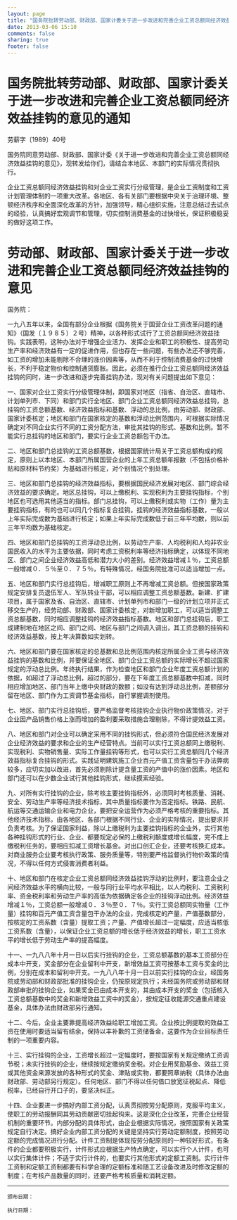 ```yaml
---
layout: page
title: "国务院批转劳动部、财政部、国家计委关于进一步改进和完善企业工资总额同经济效益挂钩的意见的通知"
date: 2013-03-06 15:10
comments: false
sharing: true
footer: false
---
```


# 国务院批转劳动部、财政部、国家计委关于进一步改进和完善企业工资总额同经济效益挂钩的意见的通知

劳薪字〔1989〕40号

国务院同意劳动部、财政部、国家计委《关于进一步改进和完善企业工资总额同经济效益挂钩的意见》，现转发给你们，请结合本地区、本部门的实际情况贯彻执行。 

企业工资总额同经济效益挂钩和对企业工资实行分级管理，是企业工资制度和工资计划管理体制的一项重大改革。各地区、各有关部门要根据中央关于治理环境、整顿经济秩序和全面深化改革的方针，加强领导，精心组织实施，注意总结过去试点的经验，认真搞好宏观调节和管理，切实控制消费基金的过快增长，保证积极稳妥的做好这项工作。

# 劳动部、财政部、国家计委关于进一步改进和完善企业工资总额同经济效益挂钩的意见 

国务院： 

一九八五年以来，全国有部分企业根据《国务院关于国营企业工资改革问题的通知》（国发〔１９８５〕２号）精神，以各种形式试行了工资总额同经济效益挂钩。实践表明，这种办法对于增强企业活力、发挥企业和职工的积极性、提高劳动生产率和经济效益有一定的促进作用，但也存在一些问题，有些办法还不够完善，如工资的增加未能剔除不合理的涨价因素等，从而不利于控制消费基金的过快增长，不利于稳定物价和控制通货膨胀。因此，必须在推行企业工资总额同经济效益挂钩的同时，进一步改进和逐步完善挂钩办法，现对有关问题提出如下意见： 

一、国家对企业工资实行分级管理体制，即国家对地区（指省、自治区、直辖市、计划单列市、下同）和部门实行全地区、部门企业工资总额同经济效益总挂钩，总挂钩的工资总额基数、经济效益指标和基数、浮动的总比例，由劳动部、财政部、国家计委核定；地区和部门在国家核定的基数和浮动比例范围内，可根据实际情况确定对不同企业实行不同的工资分配方法，审批其挂钩的形式、基数和比例。暂不能实行总挂钩的地区和部门，要实行企业工资总额包干办法。 

二、地区和部门总挂钩的工资总额基数，根据国家统计局关于工资总额构成的规定，原则上以本地区、本部门所属国营企业的上年工资总额年报数（不包括价格补贴和原材料节约奖）为基础进行核定，对个别情况个别处理。 

三、地区和部门总挂钩的经济效益指标，要根据国民经济发展对地区、部门综合经济效益的要求确定。地区总挂钩，可以上缴税利、实现税利为主要挂钩指标，个别地区也可选用其他适当的指标。部门总挂钩，可以上缴税利或实物（工作）量为主要挂钩指标，有的也可以同几个指标复合挂钩。挂钩的经济效益指标基数，一般以上年实际完成数为基础进行核定；如果上年实际完成数低于前三年平均数，则以前三年平均数为基础核定。 

四、地区和部门总挂钩的工资浮动总比例，以劳动生产率、人均税利和人均非农业国民收入的水平为主要依据，同时考虑工资税利率等经济指标确定，以体现不同地区、部门之间企业经济效益高低和潜力大小的差别。经济效益增减１％，工资总额一般增减０．５％至０．７５％，有特殊情况，经国务院批准可以适当增加一点。 

五、地区和部门实行总挂钩后，增减职工原则上不再增减工资总额。但按国家政策规定安排复员退伍军人、军队转业干部，可以相应调整工资总额基数。新建、扩建项目，属于国家及省、自治区、直辖市、计划单列市和部门一级的计划立项并正式移交生产的，经劳动部、财政部、国家计委核定，对新增加职工，可以适当调整工资总额基数，同时相应调整挂钩的经济效益指标基数。地区和部门总挂钩后，职工成建制地在地区之间、部门之间、地区与部门之间调入调出，其工资总额的挂钩和经济效益基数，按上年决算数如实划转。 

六、地区和部门要在国家核定的总基数和总比例范围内核定所属企业工资与经济效益挂钩的基数和比例，并要保证全地区、部门企业工资总额的实际增长不超过国家规定的浮动总比例。年终执行结果，作为检查地区和部门企业年度工资总额计划的依据，如超过了浮动总比例，超过的部分，要在下年度工资总额基数中扣减，同时相应增加地区、部门当年上缴中央财政的数额；如没有达到浮动总比例，差额部分留在地区、部门作为工资调节基金指标，自行掌握调剂使用。 

七、地区、部门实行总挂钩后，要严格监督考核挂钩企业执行物价政策情况，对于企业因产品销售价格上涨而增加的盈利要采取措施合理剔除，不得计提效益工资。 

八、地区和部门对企业可以确定采用不同的挂钩形式，但必须符合国民经济发展对企业经济效益的要求和企业的生产经营特点。当前可以实行工资总额同上缴税利、实现税利、实物销售量、实际工作量挂钩等形式，也可以实行工资总额同几个经济效益指标复合挂钩的形式。实践证明建筑施工企业百元产值工资含量包干办法弊病较多，应切实加以改进，首先必须剔除计提含量工资的产值中的涨价因素。地区和部门还可以在少数企业试行其他挂钩形式，继续摸索经验。 

九、对所有实行挂钩的企业，除考核主要挂钩指标外，必须同时考核质量、消耗、安全、劳动生产率等经济技术指标，其中质量指标要作为否定指标。铁路、民航、航运等交通运输企业和电力企业，要把安全运营作为必须严格考核的重要指标。其他经济技术指标，由各地区、各部门根据不同行业、企业的实际情况，提出要求并负责考核。为了保证国家利益，除以上缴税利为主要挂钩指标的企业外，实行其他各种挂钩形式的行业、企业、都要规定必保的上缴税利额度或增长幅度，完不成上缴税利任务的，要相应扣减工资增长基金。对出口创汇企业，还要考核换汇成本。对商业服务企业要考核执行政策、服务质量等，特别要严格监督执行物价政策的情况，不得以任何方式侵害消费者利益。 

十、地区和部门在核定企业工资总额同经济效益挂钩浮动的比例时，要注意企业之间经济效益水平的横向比较，一般与同行业平均水平相比，以人均税利、工资税利率、资金税利率和劳动生产率的高低为依据确定各企业的挂钩浮动比例。经济效益增减１％，工资总额一般增减０．３％至０．７％。实行工资总额同实物量（工作量）挂钩和百元产值工资含量包干办法的企业，完成核定的产量，产值基数部分，按核定的工资系数（含量）提取工资；产量、产值增长超过一定幅度，应适当核低工资系数（含量），以保证企业工资总额的增长低于经济效益的增长，职工工资水平的增长低于劳动生产率的提高幅度。 

十一、一九八八年十月一日以后实行挂钩的企业，工资总额基数的基本工资部分在成本中开支，奖金部分在企业留利中开支，新增效益工资可按基本工资与奖金的比例，分别在成本和留利中开支。一九八八年十月一日以前实行挂钩的企业，经国务院或劳动部和财政部批准的挂钩企业，仍按原规定执行；未经国务院或劳动部和财政部审批的挂钩企业，如果奖金已由成本开支的，其由成本开支的奖金（包括核入工资总额基数中的奖金和新增效益工资中的奖金），按规定征收能源交通重点建设基金，具体办法由财政部另行通知。 

十二、今后，企业主要靠提高经济效益给职工增加工资。企业按比例提取的效益工资在使用时要适当留有结余，保持以丰补歉的工资储备金，这要作为企业目标责任制的一项重要内容。 

十三、实行挂钩的企业，工资增长超过一定幅度时，要按国家有关规定缴纳工资调节税；未实行挂钩的企业，继续按规定缴纳奖金税。对企业用奖励基金、效益工资或其他资金来源发放的各种形式的奖金、津贴或实物，都要照章纳税（具体办法由财政部、劳动部另行规定）。任何地区、部门不得以任何借口放宽征税起点、降低税率，已经自行开口子的，要坚决纠正。 

十四、企业要进一步搞好内部工资分配，认真贯彻按劳分配原则，克服平均主义，使职工的劳动报酬同其劳动贡献密切挂起钩来。这是深化企业改革，完善企业经营机制的重要环节。内部分配的具体形式，由企业根据实际情况，按照国家有关政策规定自行决定。搞好企业内部工资分配的关键是坚持实行劳动定额制度，按照劳动定额的完成情况进行分配。计件工资制是体现按劳分配原则的一种较好形式，有条件的企业都要积极实行，计件形式应根据生产特点确定，可以实行个人计件，也可以实行集体计件；不适于实行计件的，也要实行其他形式的定额工资制。实行计件工资制和定额工资制都要有科学合理的定额标准和随工艺设备改进及时修改定额的制度；在考核产品数量的同时，还要严格考核质量和消耗定额。


----

	颁布日期： 

	执行日期：



